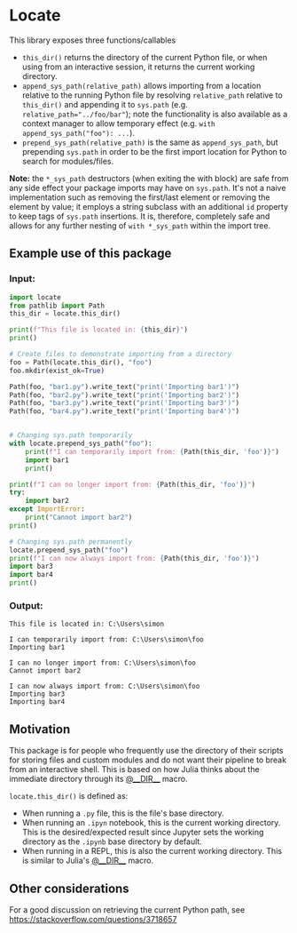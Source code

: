 # Locate

This library exposes three functions/callables
 - `this_dir()` returns the directory of the current Python file, or when using from an interactive session, it returns the current working directory.
 - `append_sys_path(relative_path)` allows importing from a location relative to the running Python file by resolving `relative_path` relative to `this_dir()` and appending it to `sys.path` (e.g. `relative_path="../foo/bar"`); note the functionality is also available as a context manager to allow temporary effect (e.g. `with append_sys_path("foo"): ...`).
 - `prepend_sys_path(relative_path)` is the same as `append_sys_path`, but prepending `sys.path` in order to be the first import location for Python to search for modules/files.
  
**Note:** the `*_sys_path` destructors (when exiting the with block) are safe from any side effect your package imports may have on `sys.path`. It's not a naive implementation such as removing the first/last element or removing the element by value; it employs a string subclass with an additional `id` property to keep tags of `sys.path` insertions. It is, therefore, completely safe and allows for any further nesting of `with *_sys_path` within the import tree.

## Example use of this package
### Input:
```python
import locate
from pathlib import Path
this_dir = locate.this_dir()

print(f"This file is located in: {this_dir}")
print()

# Create files to demonstrate importing from a directory
foo = Path(locate.this_dir(), "foo")
foo.mkdir(exist_ok=True)

Path(foo, "bar1.py").write_text("print('Importing bar1')")
Path(foo, "bar2.py").write_text("print('Importing bar2')")
Path(foo, "bar3.py").write_text("print('Importing bar3')")
Path(foo, "bar4.py").write_text("print('Importing bar4')")


# Changing sys.path temporarily
with locate.prepend_sys_path("foo"):
    print(f"I can temporarily import from: {Path(this_dir, 'foo')}")
    import bar1
    print()

print(f"I can no longer import from: {Path(this_dir, 'foo')}")
try:
    import bar2
except ImportError:
    print("Cannot import bar2")
print()

# Changing sys.path permanently
locate.prepend_sys_path("foo")
print(f"I can now always import from: {Path(this_dir, 'foo')}")
import bar3
import bar4
print()
```
### Output:
```
This file is located in: C:\Users\simon

I can temporarily import from: C:\Users\simon\foo
Importing bar1

I can no longer import from: C:\Users\simon\foo
Cannot import bar2

I can now always import from: C:\Users\simon\foo
Importing bar3
Importing bar4
```

## Motivation
This package is for people who frequently use the directory of their scripts for storing files and custom modules and do not want their pipeline to break from an interactive shell. This is based on how Julia thinks about the immediate directory through its [@\_\_DIR\_\_](https://docs.julialang.org/en/v1/base/base/#Base.@__DIR__) macro.

`locate.this_dir()` is defined as:

 - When running a `.py` file, this is the file's base directory. 
 - When running an `.ipyn` notebook, this is the current working directory. This is the desired/expected result since Jupyter sets the working directory as the `.ipynb` base directory by default.
 - When running in a REPL, this is also the current working directory. This is similar to Julia's [@\_\_DIR\_\_](https://docs.julialang.org/en/v1/base/base/#Base.@__DIR__) macro.

## Other considerations
For a good discussion on retrieving the current Python path, see https://stackoverflow.com/questions/3718657

